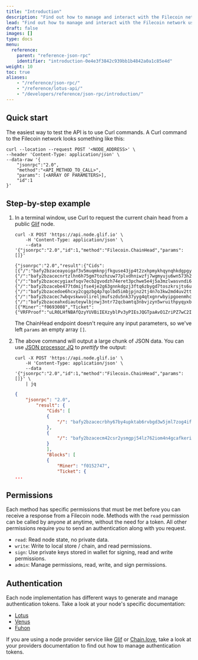 ```yaml
---
title: "Introduction"
description: "Find out how to manage and interact with the Filecoin network using the standard JSON-RPC API."
lead: "Find out how to manage and interact with the Filecoin network using the standard JSON-RPC API."
draft: false
images: []
type: docs
menu:
  reference:
    parent: "reference-json-rpc"
    identifier: "introduction-0e4e3f3842c939bb1b4842a0a1c85e4d"
weight: 10
toc: true
aliases:
    - "/reference/json-rpc/"
    - "/reference/lotus-api/"
    - "/developers/reference/json-rpc/introduction/"
---
```


## Quick start

The easiest way to test the API is to use Curl commands. A Curl command to the Filecoin network looks something like this:

```curl
curl --location --request POST '<NODE_ADDRESS>' \
--header 'Content-Type: application/json' \
--data-raw '{
    "jsonrpc":"2.0",
    "method":"<API_METHOD_TO_CALL>",
    "params": [<ARRAY OF PARAMETERS>],
    "id":1
}'
```

## Step-by-step example

1. In a terminal window, use Curl to request the current chain head from a public [Glif](https://glif.io) node.

    ```shell
    curl -X POST 'https://api.node.glif.io' \
        -H 'Content-Type: application/json' \
        --data '{"jsonrpc":"2.0","id":1,"method":"Filecoin.ChainHead","params":[]}'
    ```

    ```shell
    {"jsonrpc":"2.0","result":{"Cids":[{"/":"bafy2bzaceayoigaf3v5muqmknpjfkguse43jp4t2zxhpmykhqynqhkdgpgybc"},{"/":"bafy2bzacecnrtzlhn6h75gm7tozhzuw77plvdhniwzfj7wgmyuju6wn573h22"},{"/":"bafy2bzacecygiaxfsqv7ecb2gvodzh74eret3pchwe5e4j5a3mzlwasvndi6i"},{"/":"bafy2bzacebe477tdmijfse4je2g63gnnkdgzj3ftq6zbygd7toszkrsjts6uu"},{"/":"bafy2bzacedoe6hcxy2cgqzbg4p7qolbd5imbjpjnz2tj4n7o3kw2md4uv2ttq"},{"/":"bafy2bzacec7wbqvskwvolireljmufszdu5nk37yyg4qtxgnrwbyipgoenmhc6"},{"/":"bafy2bzaceahxdiauteywlbjnwj3ntr72qcbamtq3nbvjzyn5wruithpyqyxbm"}],"Blocks":[{"Miner":"f0693008","Ticket":{"VRFProof":"uLR0LHfNBAfQzyYUVBiIEXzyblPv3yPIEsJQGTpaAvO1ZriPZ7wC2IFpw7mrz1RvDQEfsgRXGxb6APTRvrPiFEAe35RFNLKC9SYb64PNcDYwGY4de5LdlHfyUv+Ovwg5"}...
    ```

    The ChainHead endpoint doesn't require any input parameters, so we've left `params` an empty array `[]`.

1. The above command will output a large chunk of JSON data. You can use [JSON processor JQ](https://stedolan.github.io/jq/) to _prettify_ the output:

    ```shell
    curl -X POST 'https://api.node.glif.io' \
        -H 'Content-Type: application/json' \
        --data '{"jsonrpc":"2.0","id":1,"method":"Filecoin.ChainHead","params":[]}' \
        | jq
    ```

    ```json
    {
        "jsonrpc": "2.0",
            "result": {
                "Cids": [
                {
                    "/": "bafy2bzacecrbhy67by4upktab6rvbgd3w5jml7zog4ifoaupo35yo4rbbc4am"
                },
                {
                    "/": "bafy2bzacecm42csr2ysmgpj54lz762iom4n4gcafkerijirzsfzq3jni2gqyu"
                }
                ],
                "Blocks": [
                {
                    "Miner": "f0152747",
                    "Ticket": {
    ...
    ```

## Permissions

Each method has specific permissions that must be met before you can receive a response from a Filecoin node. Methods with the `read` permission can be called by anyone at anytime, without the need for a token. All other permissions require you to send an authentication along with you request.

- `read`: Read node state, no private data.
- `write`: Write to local store / chain, and read permissions.
- `sign`: Use private keys stored in wallet for signing, read and write permissions.
- `admin`: Manage permissions, read, write, and sign permissions.

## Authentication

Each node implementation has different ways to generate and manage authentication tokens. Take a look at your node's specific documentation:

- [Lotus](https://lotus.filecoin.io)
- [Venus](https://venus.filecoin.io)
- [Fuhon](https://github.com/filecoin-project/cpp-filecoin)

If you are using a node provider service like [Glif](https://glif.io) or [Chain.love](https://chain.love), take a look at your providers documentation to find out how to manage authentication tokens.
